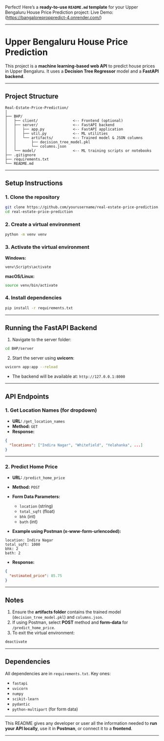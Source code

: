 Perfect! Here’s a **ready-to-use `README.md` template** for your Upper Bengaluru House Price Prediction project:
Live Demo:(https://bangaloreproppredict-4.onrender.com/)

---

# Upper Bengaluru House Price Prediction

This project is a **machine learning-based web API** to predict house prices in Upper Bengaluru. It uses a **Decision Tree Regressor** model and a **FastAPI backend**.

---

## **Project Structure**

```
Real-Estate-Price-Prediction/
│
├── BHP/
│   ├── client/                <-- Frontend (optional)
│   ├── server/                <-- FastAPI backend
│   │   ├── app.py             <-- FastAPI application
│   │   ├── util.py            <-- ML utilities
│   │   └── artifacts/         <-- Trained model & JSON columns
│   │       ├── decision_tree_model.pkl
│   │       └── columns.json
│   └── model/                 <-- ML training scripts or notebooks
├── .gitignore
├── requirements.txt
└── README.md
```

---

## **Setup Instructions**

### **1. Clone the repository**

```bash
git clone https://github.com/yourusername/real-estate-price-prediction.git
cd real-estate-price-prediction
```

### **2. Create a virtual environment**

```bash
python -m venv venv
```

### **3. Activate the virtual environment**

**Windows:**

```bash
venv\Scripts\activate
```

**macOS/Linux:**

```bash
source venv/bin/activate
```

### **4. Install dependencies**

```bash
pip install -r requirements.txt
```

---

## **Running the FastAPI Backend**

1. Navigate to the server folder:

```bash
cd BHP/server
```

2. Start the server using **uvicorn**:

```bash
uvicorn app:app --reload
```

* The backend will be available at: `http://127.0.0.1:8000`

---

## **API Endpoints**

### **1. Get Location Names (for dropdown)**

* **URL:** `/get_location_names`
* **Method:** `GET`
* **Response:**

```json
{
  "locations": ["Indira Nagar", "Whitefield", "Yelahanka", ...]
}
```

---

### **2. Predict Home Price**

* **URL:** `/predict_home_price`

* **Method:** `POST`

* **Form Data Parameters:**

  * `location` (string)
  * `total_sqft` (float)
  * `bhk` (int)
  * `bath` (int)

* **Example using Postman (x-www-form-urlencoded):**

```
location: Indira Nagar
total_sqft: 1000
bhk: 2
bath: 2
```

* **Response:**

```json
{
  "estimated_price": 85.75
}
```

---

## **Notes**

1. Ensure the **artifacts folder** contains the trained model (`decision_tree_model.pkl`) and `columns.json`.
2. If using Postman, select **POST** method and **form-data** for `/predict_home_price`.
3. To exit the virtual environment:

```bash
deactivate
```

---

## **Dependencies**

All dependencies are in `requirements.txt`. Key ones:

* `fastapi`
* `uvicorn`
* `numpy`
* `scikit-learn`
* `pydantic`
* `python-multipart` (for form data)

---

This README gives any developer or user all the information needed to **run your API locally**, use it in **Postman**, or connect it to a **frontend**.

---

